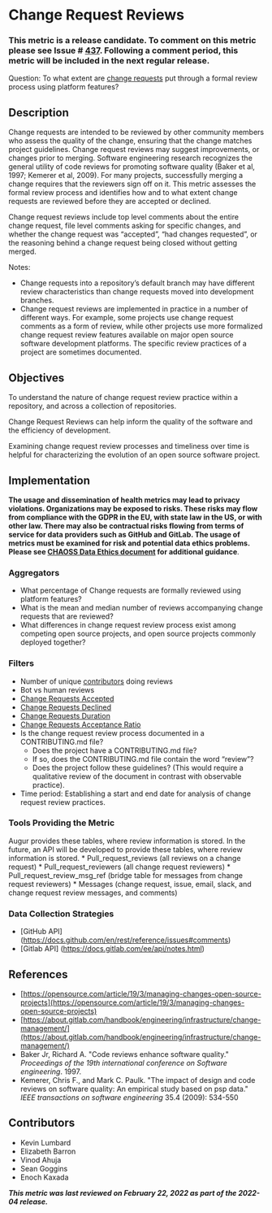 # Change Request Reviews

### This metric is a release candidate. To comment on this metric please see Issue # [437](https://github.com/chaoss/wg-evolution/issues/437). Following a comment period, this metric will be included in the next regular release.

Question: To what extent are [change requests](https://chaoss.community/metric-change-requests/) put through a formal review process using platform features? 

## Description
Change requests are intended to be reviewed by other community members who assess the quality of the change, ensuring that the change matches project guidelines. Change request reviews may suggest improvements, or changes prior to merging. Software engineering research recognizes the general utility of code reviews for promoting software quality (Baker et al, 1997; Kemerer et al, 2009).  For many projects, successfully merging a change requires that the reviewers sign off on it. This metric assesses the formal review process and identifies how and to what extent change requests are reviewed before they are accepted or declined.  

Change request reviews include top level comments about the entire change request, file level comments asking for specific changes, and whether the change request was “accepted”, “had changes requested”, or the reasoning behind a change request being closed without getting merged. 

Notes:
* Change requests into a repository’s default branch may have different review characteristics than change requests moved into development branches.  
* Change request reviews are implemented in practice in a number of different ways. For example, some projects use change request comments as a form of review, while other projects use more formalized change request review features available on major open source software development platforms. The specific review practices of a project are sometimes documented. 

## Objectives
To understand the nature of change request review practice within a repository, and across a collection of repositories.

Change Request Reviews can help inform the quality of the software and the efficiency of development.

Examining change request review processes and timeliness over time is helpful for characterizing the evolution of an open source software project. 

## Implementation
__The usage and dissemination of health metrics may lead to privacy violations. Organizations may be exposed to risks. These risks may flow from compliance with the GDPR in the EU, with state law in the US, or with other law. There may also be contractual risks flowing from terms of service for data providers such as GitHub and GitLab. The usage of metrics must be examined for risk and potential data ethics problems. Please see [CHAOSS Data Ethics document](https://github.com/chaoss/metrics/blob/main/resources) for additional guidance__.

### Aggregators

* What percentage of Change requests are formally reviewed using platform features? 
* What is the mean and median number of reviews accompanying change requests that are reviewed? 
* What differences in change request review process exist among competing open source projects, and open source projects commonly deployed together? 

### Filters 
* Number of unique [contributors](https://chaoss.community/metric-contributors/) doing reviews
* Bot vs human reviews
* [Change Requests Accepted](https://chaoss.community/metric-change-requests-accepted/)
* [Change Requests Declined](https://chaoss.community/metric-change-requests-declined/)
* [Change Requests Duration](https://chaoss.community/metric-change-requests-duration/)
* [Change Requests Acceptance Ratio]([https://chaoss.community/metric-change-request-acceptance-ratio/](https://chaoss.community/metric-change-request-acceptance-ratio/))
* Is the change request review process documented in a CONTRIBUTING.md file? 
    * Does the project have a CONTRIBUTING.md file?
    * If so, does the CONTRIBUTING.md file contain the word “review”? 
    * Does the project follow these guidelines? (This would require a qualitative review of the document in contrast with observable practice). 
* Time period: Establishing a start and end date for analysis of change request review practices. 



### Tools Providing the Metric 
Augur provides these tables, where review information is stored. In the future, an API will be developed to provide these tables, where review information is stored. 
    * Pull_request_reviews (all reviews on a change request)
    * Pull_request_reviewers (all change request reviewers)
    * Pull_request_review_msg_ref (bridge table for messages from change request reviewers)
    * Messages (change request, issue, email, slack, and change request review messages, and comments) 


### Data Collection Strategies 
* [GitHub API] (https://docs.github.com/en/rest/reference/issues#comments)
* [Gitlab API] (https://docs.gitlab.com/ee/api/notes.html)


## References
* [https://opensource.com/article/19/3/managing-changes-open-source-projects](https://opensource.com/article/19/3/managing-changes-open-source-projects)
* [https://about.gitlab.com/handbook/engineering/infrastructure/change-management/](https://about.gitlab.com/handbook/engineering/infrastructure/change-management/) 
* Baker Jr, Richard A. "Code reviews enhance software quality." _Proceedings of the 19th international conference on Software engineering_. 1997.
* Kemerer, Chris F., and Mark C. Paulk. "The impact of design and code reviews on software quality: An empirical study based on psp data." _IEEE transactions on software engineering_ 35.4 (2009): 534-550

## Contributors
* Kevin Lumbard
* Elizabeth Barron
* Vinod Ahuja
* Sean Goggins
* Enoch Kaxada

***This metric was last reviewed on February 22, 2022 as part of the 2022-04 release.***

